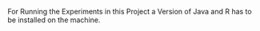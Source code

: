 For Running the Experiments in this Project a Version of Java and R has to be installed on the machine.
